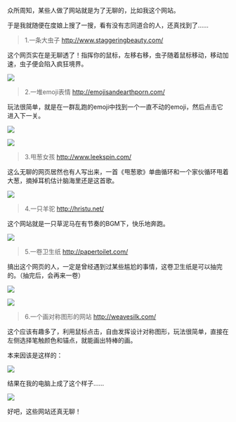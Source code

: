 众所周知，某些人做了网站就是为了无聊的，比如我这个网站。

于是我就随便在度娘上搜了一搜，看有没有志同道合的人，还真找到了……

>1.一条大虫子
<http://www.staggeringbeauty.com/>

这个网页实在是无聊透了！指挥你的鼠标，左移右移，虫子随着鼠标移动，移动加速，虫子便会陷入疯狂境界。

![](https://cdn.jsdelivr.net/gh/wenxuanjun/CDN@master/images/blog/5/1.jpg)

>2.一堆emoji表情
<http://emojisandearthporn.com/>

玩法很简单，就是在一群乱跑的emoji中找到一个一直不动的emoji，然后点击它进入下一关。

![](https://cdn.jsdelivr.net/gh/wenxuanjun/CDN@master/images/blog/5/2.jpg)

![](https://cdn.jsdelivr.net/gh/wenxuanjun/CDN@master/images/blog/5/3.jpg)

>3.甩葱女孩
<http://www.leekspin.com/>

这么无聊的网页居然也有人写出来，一首《甩葱歌》单曲循环和一个家伙循环甩着大葱，摘掉耳机估计脑海里还是这首歌。

![](https://cdn.jsdelivr.net/gh/wenxuanjun/CDN@master/images/blog/5/4.jpg)

>4.一只羊驼
<http://hristu.net/>

这个网站就是一只草泥马在有节奏的BGM下，快乐地奔跑。

![](https://cdn.jsdelivr.net/gh/wenxuanjun/CDN@master/images/blog/5/5.jpg)

 >5.一卷卫生纸
<http://papertoilet.com/>

搞出这个网页的人，一定是曾经遇到过某些尴尬的事情，这卷卫生纸是可以抽完的。（抽完后，会再来一卷）

![](https://cdn.jsdelivr.net/gh/wenxuanjun/CDN@master/images/blog/5/6.jpg)

![](https://cdn.jsdelivr.net/gh/wenxuanjun/CDN@master/images/blog/5/7.jpg)

>6.一个画对称图形的网站
<http://weavesilk.com/>

这个应该有趣多了，利用鼠标点击，自由发挥设计对称图形，玩法很简单，直接在左侧选择笔触颜色和锚点，就能画出特棒的画。

本来因该是这样的：

![](https://cdn.jsdelivr.net/gh/wenxuanjun/CDN@master/images/blog/5/8.jpg)

结果在我的电脑上成了这个样子……

![](https://cdn.jsdelivr.net/gh/wenxuanjun/CDN@master/images/blog/5/9.jpg)

好吧，这些网站还真无聊！ 
